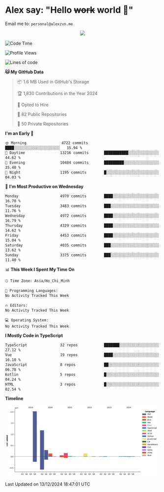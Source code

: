 # Alex say: "Hello ~~work~~ world 🐾"
Email me to: `personal@alexzvn.me`


<p align=center>
  <a href="https://skillicons.dev">
    <img src="https://skillicons.dev/icons?i=ts,js,php,nodejs,bun,vue,nuxt,react,svelte,tauri,laravel,rust,mongodb,docker,electron,redis,rabbitmq,tailwind,git,cloudflare,elysia,mysql,nginx,rollupjs,sentry,ubuntu,yarn,html,css,vite" />
  </a>
</p>

<!--START_SECTION:waka-->
![Code Time](http://img.shields.io/badge/Code%20Time-1%2C066%20hrs%2055%20mins-blue)

![Profile Views](http://img.shields.io/badge/Profile%20Views-2-blue)

![Lines of code](https://img.shields.io/badge/From%20Hello%20World%20I%27ve%20Written-40.8%20million%20lines%20of%20code-blue)

**🐱 My GitHub Data** 

> 📦 1.6 MB Used in GitHub's Storage 
 > 
> 🏆 1,830 Contributions in the Year 2024
 > 
> 💼 Opted to Hire
 > 
> 📜 82 Public Repositories 
 > 
> 🔑 50 Private Repositories 
 > 
**I'm an Early 🐤** 

```text
🌞 Morning                4722 commits        ████░░░░░░░░░░░░░░░░░░░░░   15.94 % 
🌆 Daytime                13216 commits       ███████████░░░░░░░░░░░░░░   44.62 % 
🌃 Evening                10484 commits       █████████░░░░░░░░░░░░░░░░   35.40 % 
🌙 Night                  1195 commits        █░░░░░░░░░░░░░░░░░░░░░░░░   04.03 % 
```
📅 **I'm Most Productive on Wednesday** 

```text
Monday                   4970 commits        ████░░░░░░░░░░░░░░░░░░░░░   16.78 % 
Tuesday                  3483 commits        ███░░░░░░░░░░░░░░░░░░░░░░   11.76 % 
Wednesday                4972 commits        ████░░░░░░░░░░░░░░░░░░░░░   16.79 % 
Thursday                 4329 commits        ████░░░░░░░░░░░░░░░░░░░░░   14.62 % 
Friday                   4453 commits        ████░░░░░░░░░░░░░░░░░░░░░   15.04 % 
Saturday                 4035 commits        ███░░░░░░░░░░░░░░░░░░░░░░   13.62 % 
Sunday                   3375 commits        ███░░░░░░░░░░░░░░░░░░░░░░   11.40 % 
```


📊 **This Week I Spent My Time On** 

```text
🕑︎ Time Zone: Asia/Ho_Chi_Minh

💬 Programming Languages: 
No Activity Tracked This Week

🔥 Editors: 
No Activity Tracked This Week

💻 Operating System: 
No Activity Tracked This Week
```

**I Mostly Code in TypeScript** 

```text
TypeScript               32 repos            ███████░░░░░░░░░░░░░░░░░░   27.12 % 
Vue                      19 repos            ████░░░░░░░░░░░░░░░░░░░░░   16.10 % 
JavaScript               8 repos             ██░░░░░░░░░░░░░░░░░░░░░░░   06.78 % 
Kotlin                   5 repos             █░░░░░░░░░░░░░░░░░░░░░░░░   04.24 % 
HTML                     3 repos             █░░░░░░░░░░░░░░░░░░░░░░░░   02.54 % 
```



**Timeline**

![Lines of Code chart](https://raw.githubusercontent.com/alexzvn/alexzvn/main/assets/bar_graph.png)


 Last Updated on 13/12/2024 18:47:01 UTC
<!--END_SECTION:waka-->
